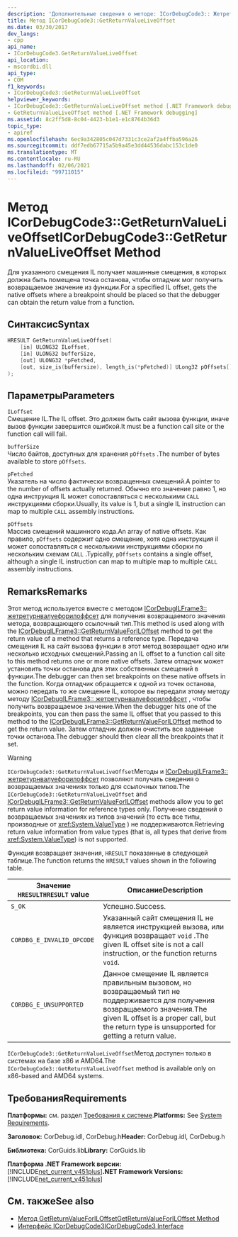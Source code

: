 ```yaml
---
description: 'Дополнительные сведения о методе: ICorDebugCode3:: Жетретурнвалуеливеоффсет'
title: Метод ICorDebugCode3::GetReturnValueLiveOffset
ms.date: 03/30/2017
dev_langs:
- cpp
api_name:
- ICorDebugCode3.GetReturnValueLiveOffset
api_location:
- mscordbi.dll
api_type:
- COM
f1_keywords:
- ICorDebugCode3::GetReturnValueLiveOffset
helpviewer_keywords:
- ICorDebugCode3::GetReturnValueLiveOffset method [.NET Framework debugging]
- GetReturnValueLiveOffset method [.NET Framework debugging]
ms.assetid: 8c2ff5d8-8c04-4423-b1e1-e1c8764b36d3
topic_type:
- apiref
ms.openlocfilehash: 6ec9a342805c047d7331c3ce2af2a4ffba596a26
ms.sourcegitcommit: ddf7edb67715a5b9a45e3dd44536dabc153c1de0
ms.translationtype: MT
ms.contentlocale: ru-RU
ms.lasthandoff: 02/06/2021
ms.locfileid: "99711015"
---
```

# <a name="icordebugcode3getreturnvalueliveoffset-method"></a><span data-ttu-id="cc9bd-103">Метод ICorDebugCode3::GetReturnValueLiveOffset</span><span class="sxs-lookup"><span data-stu-id="cc9bd-103">ICorDebugCode3::GetReturnValueLiveOffset Method</span></span>

<span data-ttu-id="cc9bd-104">Для указанного смещения IL получает машинные смещения, в которых должна быть помещена точка останова, чтобы отладчик мог получить возвращаемое значение из функции.</span><span class="sxs-lookup"><span data-stu-id="cc9bd-104">For a specified IL offset, gets the native offsets where a breakpoint should be placed so that the debugger can obtain the return value from a function.</span></span>  
  
## <a name="syntax"></a><span data-ttu-id="cc9bd-105">Синтаксис</span><span class="sxs-lookup"><span data-stu-id="cc9bd-105">Syntax</span></span>  
  
```cpp
HRESULT GetReturnValueLiveOffset(  
    [in] ULONG32 ILoffset,  
    [in] ULONG32 bufferSize,
    [out] ULONG32 *pFetched,
    [out, size_is(buffersize), length_is(*pFetched)] ULong32 pOffsets[]  
);  
```  
  
## <a name="parameters"></a><span data-ttu-id="cc9bd-106">Параметры</span><span class="sxs-lookup"><span data-stu-id="cc9bd-106">Parameters</span></span>  

 `ILoffset`  
 <span data-ttu-id="cc9bd-107">Смещение IL.</span><span class="sxs-lookup"><span data-stu-id="cc9bd-107">The IL offset.</span></span> <span data-ttu-id="cc9bd-108">Это должен быть сайт вызова функции, иначе вызов функции завершится ошибкой.</span><span class="sxs-lookup"><span data-stu-id="cc9bd-108">It must be a function call site or the function call will fail.</span></span>  
  
 `bufferSize`  
 <span data-ttu-id="cc9bd-109">Число байтов, доступных для хранения `pOffsets` .</span><span class="sxs-lookup"><span data-stu-id="cc9bd-109">The number of bytes available to store `pOffsets`.</span></span>  
  
 `pFetched`  
 <span data-ttu-id="cc9bd-110">Указатель на число фактически возвращенных смещений.</span><span class="sxs-lookup"><span data-stu-id="cc9bd-110">A pointer to the number of offsets actually returned.</span></span> <span data-ttu-id="cc9bd-111">Обычно его значение равно 1, но одна инструкция IL может сопоставляться с несколькими `CALL` инструкциями сборки.</span><span class="sxs-lookup"><span data-stu-id="cc9bd-111">Usually, its value is 1, but a single IL instruction can map to multiple `CALL` assembly instructions.</span></span>  
  
 `pOffsets`  
 <span data-ttu-id="cc9bd-112">Массив смещений машинного кода.</span><span class="sxs-lookup"><span data-stu-id="cc9bd-112">An array of native offsets.</span></span> <span data-ttu-id="cc9bd-113">Как правило, `pOffsets` содержит одно смещение, хотя одна инструкция il может сопоставляться с несколькими инструкциями сборки по нескольким схемам `CALL` .</span><span class="sxs-lookup"><span data-stu-id="cc9bd-113">Typically, `pOffsets` contains a single offset, although a single IL instruction can map to multiple map to multiple `CALL` assembly instructions.</span></span>  
  
## <a name="remarks"></a><span data-ttu-id="cc9bd-114">Remarks</span><span class="sxs-lookup"><span data-stu-id="cc9bd-114">Remarks</span></span>  

 <span data-ttu-id="cc9bd-115">Этот метод используется вместе с методом [ICorDebugILFrame3:: жетретурнвалуефорилоффсет](icordebugilframe3-getreturnvalueforiloffset-method.md) для получения возвращаемого значения метода, возвращающего ссылочный тип.</span><span class="sxs-lookup"><span data-stu-id="cc9bd-115">This method is used along with the [ICorDebugILFrame3::GetReturnValueForILOffset](icordebugilframe3-getreturnvalueforiloffset-method.md) method to get the return value of a method that returns a reference type.</span></span> <span data-ttu-id="cc9bd-116">Передача смещения IL на сайт вызова функции в этот метод возвращает одно или несколько исходных смещений.</span><span class="sxs-lookup"><span data-stu-id="cc9bd-116">Passing an IL offset to a function call site to this method returns one or more native offsets.</span></span> <span data-ttu-id="cc9bd-117">Затем отладчик может установить точки останова для этих собственных смещений в функции.</span><span class="sxs-lookup"><span data-stu-id="cc9bd-117">The debugger can then set breakpoints on these native offsets in the function.</span></span> <span data-ttu-id="cc9bd-118">Когда отладчик обращается к одной из точек останова, можно передать то же смещение IL, которое вы передали этому методу методу [ICorDebugILFrame3:: жетретурнвалуефорилоффсет](icordebugilframe3-getreturnvalueforiloffset-method.md) , чтобы получить возвращаемое значение.</span><span class="sxs-lookup"><span data-stu-id="cc9bd-118">When the debugger hits one of the breakpoints, you can then pass the same IL offset that you passed to this method to the [ICorDebugILFrame3::GetReturnValueForILOffset](icordebugilframe3-getreturnvalueforiloffset-method.md) method to get the return value.</span></span> <span data-ttu-id="cc9bd-119">Затем отладчик должен очистить все заданные точки останова.</span><span class="sxs-lookup"><span data-stu-id="cc9bd-119">The debugger should then clear all the breakpoints that it set.</span></span>  
  
> [!WARNING]
> <span data-ttu-id="cc9bd-120">`ICorDebugCode3::GetReturnValueLiveOffset`Методы и [ICorDebugILFrame3:: жетретурнвалуефорилоффсет](icordebugilframe3-getreturnvalueforiloffset-method.md) позволяют получать сведения о возвращаемых значениях только для ссылочных типов.</span><span class="sxs-lookup"><span data-stu-id="cc9bd-120">The `ICorDebugCode3::GetReturnValueLiveOffset` and [ICorDebugILFrame3::GetReturnValueForILOffset](icordebugilframe3-getreturnvalueforiloffset-method.md) methods allow you to get return value information for reference types only.</span></span> <span data-ttu-id="cc9bd-121">Получение сведений о возвращаемых значениях из типов значений (то есть все типы, производные от <xref:System.ValueType> ) не поддерживаются.</span><span class="sxs-lookup"><span data-stu-id="cc9bd-121">Retrieving return value information from value types (that is, all types that derive from <xref:System.ValueType>) is not supported.</span></span>  
  
 <span data-ttu-id="cc9bd-122">Функция возвращает значения, `HRESULT` показанные в следующей таблице.</span><span class="sxs-lookup"><span data-stu-id="cc9bd-122">The function returns the `HRESULT` values shown in the following table.</span></span>  
  
|<span data-ttu-id="cc9bd-123">Значение `HRESULT`</span><span class="sxs-lookup"><span data-stu-id="cc9bd-123">`HRESULT` value</span></span>|<span data-ttu-id="cc9bd-124">Описание</span><span class="sxs-lookup"><span data-stu-id="cc9bd-124">Description</span></span>|  
|---------------------|-----------------|  
|`S_OK`|<span data-ttu-id="cc9bd-125">Успешно.</span><span class="sxs-lookup"><span data-stu-id="cc9bd-125">Success.</span></span>|  
|`CORDBG_E_INVALID_OPCODE`|<span data-ttu-id="cc9bd-126">Указанный сайт смещения IL не является инструкцией вызова, или функция возвращает `void` .</span><span class="sxs-lookup"><span data-stu-id="cc9bd-126">The given IL offset site is not a call instruction, or the function returns `void`.</span></span>|  
|`CORDBG_E_UNSUPPORTED`|<span data-ttu-id="cc9bd-127">Данное смещение IL является правильным вызовом, но возвращаемый тип не поддерживается для получения возвращаемого значения.</span><span class="sxs-lookup"><span data-stu-id="cc9bd-127">The given IL offset is a proper call, but the return type is unsupported for getting a return value.</span></span>|  
  
 <span data-ttu-id="cc9bd-128">`ICorDebugCode3::GetReturnValueLiveOffset`Метод доступен только в системах на базе x86 и AMD64.</span><span class="sxs-lookup"><span data-stu-id="cc9bd-128">The `ICorDebugCode3::GetReturnValueLiveOffset` method is available only on x86-based and AMD64 systems.</span></span>  
  
## <a name="requirements"></a><span data-ttu-id="cc9bd-129">Требования</span><span class="sxs-lookup"><span data-stu-id="cc9bd-129">Requirements</span></span>  

 <span data-ttu-id="cc9bd-130">**Платформы:** см. раздел [Требования к системе](../../get-started/system-requirements.md).</span><span class="sxs-lookup"><span data-stu-id="cc9bd-130">**Platforms:** See [System Requirements](../../get-started/system-requirements.md).</span></span>  
  
 <span data-ttu-id="cc9bd-131">**Заголовок:** CorDebug.idl, CorDebug.h</span><span class="sxs-lookup"><span data-stu-id="cc9bd-131">**Header:** CorDebug.idl, CorDebug.h</span></span>  
  
 <span data-ttu-id="cc9bd-132">**Библиотека:** CorGuids.lib</span><span class="sxs-lookup"><span data-stu-id="cc9bd-132">**Library:** CorGuids.lib</span></span>  
  
 <span data-ttu-id="cc9bd-133">**Платформа .NET Framework версии:**[!INCLUDE[net_current_v451plus](../../../../includes/net-current-v451plus-md.md)]</span><span class="sxs-lookup"><span data-stu-id="cc9bd-133">**.NET Framework Versions:** [!INCLUDE[net_current_v451plus](../../../../includes/net-current-v451plus-md.md)]</span></span>  
  
## <a name="see-also"></a><span data-ttu-id="cc9bd-134">См. также</span><span class="sxs-lookup"><span data-stu-id="cc9bd-134">See also</span></span>

- [<span data-ttu-id="cc9bd-135">Метод GetReturnValueForILOffset</span><span class="sxs-lookup"><span data-stu-id="cc9bd-135">GetReturnValueForILOffset Method</span></span>](icordebugilframe3-getreturnvalueforiloffset-method.md)
- [<span data-ttu-id="cc9bd-136">Интерфейс ICorDebugCode3</span><span class="sxs-lookup"><span data-stu-id="cc9bd-136">ICorDebugCode3 Interface</span></span>](icordebugcode3-interface.md)
